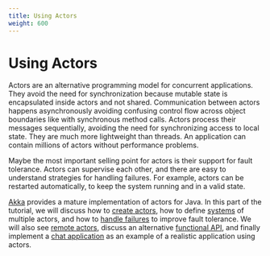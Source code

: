 ```yaml
---
title: Using Actors
weight: 600
---
```


# Using Actors

Actors are an alternative programming model for concurrent applications.
They avoid the need for synchronization
because mutable state is encapsulated inside actors and not shared.
Communication between actors happens asynchronously
avoiding confusing control flow across object boundaries like with synchronous method calls.
Actors process their messages sequentially,
avoiding the need for synchronizing access to local state.
They are much more lightweight than threads.
An application can contain millions of actors without performance problems.

Maybe the most important selling point for actors is their support for fault tolerance.
Actors can supervise each other, 
and there are easy to understand strategies for handling failures.
For example, actors can be restarted automatically, 
to keep the system running and in a valid state.

[Akka](https://doc.akka.io/docs/akka/current/typed/guide/index.html) 
provides a mature implementation of actors for Java.
In this part of the tutorial, we will discuss how to
[create actors](creation),
how to define
[systems](systems)
of multiple actors, and how to
[handle failures](failure)
to improve fault tolerance.
We will also see
[remote actors](remote),
discuss an alternative
[functional API](functional),
and finally implement a 
[chat application](chat)
as an example of a realistic application using actors.

